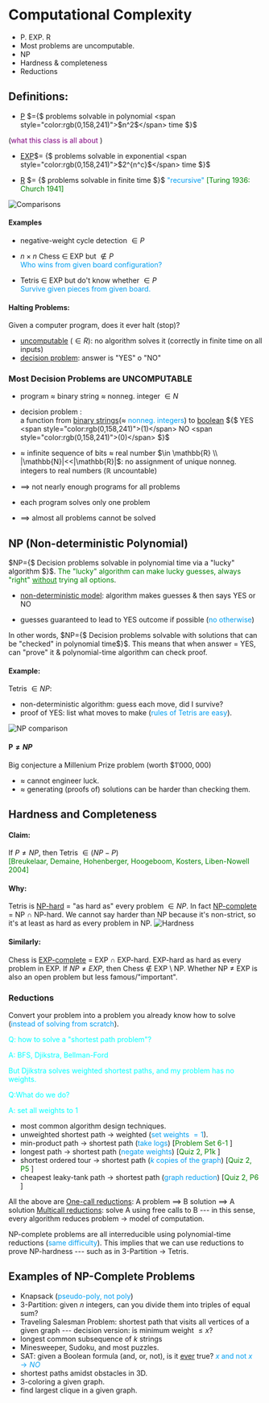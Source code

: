 # Computational Complexity

- P. EXP. R
- Most problems are uncomputable.
- NP
- Hardness & completeness
- Reductions

## Definitions:
- <u>P</u>  $={$ problems solvable in polynomial
<span style="color:rgb(0,158,241)">$n^2$</span> time $}$

(<span style="color:purple">what this class is all about</span> )

- <u>EXP</u>$= {$ problems solvable in exponential
<span style="color:rgb(0,158,241)">$2^{n^c}$</span> time $}$

- <u>R</u> $= {$ problems solvable in finite time $}$
<span style="color:rgb(0,158,241)">"recursive"</span>
<span style="color:green">[Turing 1936: Church 1941] </span>

![Comparisons](./graph0.jpg)

#### Examples
- negative-weight cycle detection $\in P$

- $n \times n \text{ Chess } \in$ EXP but $\notin P$<br/>
<span style="color:rgb(0,158,241)">Who wins from given board configuration?</span>

- Tetris $\in$ EXP but do't know whether $\in P$<br/>
<span style="color:rgb(0,158,241)">Survive given pieces from given board.</span>

#### Halting Problems:
Given a computer program, does it ever halt (stop)?

- <u>uncomputable</u> ($\in R$): no algorithm solves it (correctly in finite time on all inputs)
- <u>decision problem</u>: answer is "YES" o "NO"

### Most Decision Problems are **UNCOMPUTABLE**
- program $\approx$ binary string $\approx$ nonneg. integer $\in N$
- decision problem : <br/>
a function from <u>binary strings</u>($\approx$ 
<span style="color:rgb(0,158,241)">nonneg. integers</span>) to <u>boolean</u>
${$ YES <span style="color:rgb(0,158,241)">(1)</span> NO <span style="color:rgb(0,158,241)">(0)</span> $}$

- $\approx$ infinite sequence of bits $\approx$ real number $\in \mathbb{R} \\
|\mathbb{N}|<<|\mathbb{R}|$: no assignment of unique nonneg. integers to real numbers
($\mathbb{R}$ uncountable)

- $\implies$ not nearly enough programs for all problems

- each program solves only one problem

- $\implies$ almost all problems cannot be solved

## NP (Non-deterministic Polynomial)

$NP={$ Decision problems solvable in polynomial time via a "lucky" algorithm $}$.
<span style="color:green">The "lucky" algorithm can make lucky guesses, always "right"
<u>without</u> trying all options</span>.

- <u>non-deterministic model</u>: algorithm makes guesses & then says YES or NO

- guesses guaranteed to lead to YES outcome if possible (<span style="color:rgb(0,158,241)">no otherwise</span>)

In other words, $NP={$ Decision problems solvable with solutions that can be "checked" in polynomial time$}$.
This means that when answer = YES, can "prove" it & polynomial-time algorithm can check proof.

#### Example:
Tetris $\in NP$:
- non-deterministic algorithm: guess each move, did I survive?
- proof of YES: list what moves to make (<span style="color:rgb(0,158,241)">rules of Tetris are easy</span>).

![NP comparison](./graph1.jpg)

#### P$\neq NP$
Big conjecture a Millenium Prize problem $(\text{worth } \$1'000,000)$
- $\approx$ cannot engineer luck.
- $\approx$ generating (proofs of) solutions can be harder than checking them.

## Hardness and Completeness

#### Claim:
If $P \neq NP$, then Tetris $\in (NP -P)$<br/>
<span style="color:green">[Breukelaar, Demaine, Hohenberger, Hoogeboom, Kosters, Liben-Nowell 2004]</span>

#### Why:
Tetris is <u>NP-hard</u> = "as hard as" every problem $\in NP$. In fact <u>NP-complete</u> = 
NP $\cap$ NP-hard. We cannot say harder than NP because it's non-strict, so it's at least as hard as every
problem in NP.
![Hardness](./graph2.jpg)

#### Similarly:
Chess is <u>EXP-complete</u> = EXP $\cap$ EXP-hard. EXP-hard as hard as every problem
in EXP. If $NP \neq EXP$, then Chess $\notin$ EXP \ NP. Whether NP $\neq$ EXP is also an open
problem but less famous/"important".

### Reductions
Convert your problem into a problem you already know how to solve
(<m style="color:rgb(0,158,241)">instead of solving from scratch</m>).

<span style="color:cyan">

  Q: how to solve a "shortest path problem"?

  A: BFS, Djikstra, Bellman-Ford

  But Djikstra solves weighted shortest paths, and my problem has no weights.

  Q:What do we do? 

  A: set all weights to 1

</span>




- most common algorithm design techniques.
- unweighted shortest path $\rightarrow$ weighted (<m style="color:rgb(0,158,241)">set weights $=1$</m>).
- min-product path $\rightarrow$ shortest path (<m style="color:rgb(0,158,241)">take logs</m>)
[<m style="color:green">Problem Set 6-1 </m>]
- longest path $\rightarrow$ shortest path 
(<m style="color:rgb(0,158,241)">negate weights</m>)
[<m style="color:green">Quiz 2, P1k </m>]
- shortest ordered tour $\rightarrow$ shortest path 
(<m style="color:rgb(0,158,241)">$k$ copies of the graph</m>)
[<m style="color:green">Quiz 2, P5 </m>]
- cheapest leaky-tank path $\rightarrow$ shortest path (<m style="color:rgb(0,158,241)">graph reduction</m>)
[<m style="color:green">Quiz 2, P6 </m>]

All the above are <u>One-call reductions</u>: A problem $\implies$ B solution $\implies$ A
solution <u>Multicall reductions</u>: solve A using free calls to B --- in this sense, every algorithm
reduces problem $\rightarrow$ model of computation.

NP-complete problems are all interreducible using polynomial-time reductions 
(<m style="color:rgb(0,158,241)">same difficulty</m>). This implies that we can use reductions to prove
NP-hardness --- such as in 3-Partition $\rightarrow$ Tetris.

## Examples of NP-Complete Problems
- Knapsack (<m style="color:rgb(0,158,241)">pseudo-poly, not poly</m>)
- 3-Partition: given $n$ integers, can you divide them into triples of equal sum?
- Traveling Salesman Problem: shortest path that visits all vertices of a given graph
--- decision version: is minimum weight $\leq x$?
- longest common subsequence of $k$ strings
- Minesweeper, Sudoku, and most puzzles.
- SAT: given a Boolean formula (and, or, not), is it <u>ever</u>
true? <m style="color:rgb(0,158,241)">$x$ and not $x \rightarrow NO$</m>
- shortest paths amidst obstacles in 3D.
- 3-coloring a given graph.
- find largest clique in a given graph.

